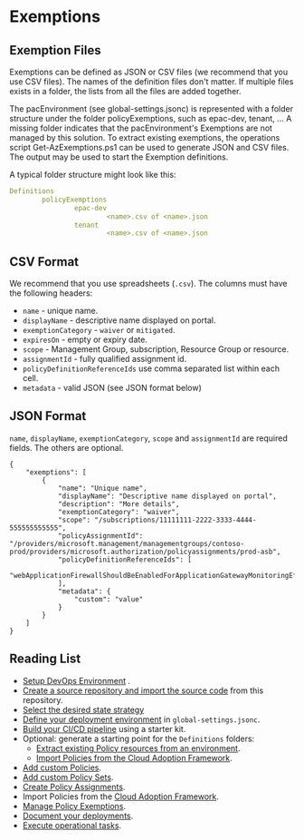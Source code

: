 # Exemptions

## Exemption Files

Exemptions can be defined as JSON or CSV files (we recommend that you use CSV files). The names of the definition files don't matter. If multiple files exists in a folder, the lists from all the files are added together.

The pacEnvironment (see global-settings.jsonc) is represented with a folder structure under the folder policyExemptions, such as epac-dev, tenant, ... A missing folder indicates that the pacEnvironment's Exemptions are not managed by this solution. To extract existing exemptions, the operations script Get-AzExemptions.ps1 can be used to generate JSON and CSV files. The output may be used to start the Exemption definitions.

A typical folder structure might look like this:

```yaml
Definitions
        policyExemptions
                epac-dev
                        <name>.csv of <name>.json
                tenant
                        <name>.csv of <name>.json
```

## CSV Format

We recommend that you use spreadsheets (`.csv`). The columns must have the following headers:

* `name` - unique name.
* `displayName` - descriptive name displayed on portal.
* `exemptionCategory` - `waiver` or `mitigated`.
* `expiresOn` - empty or expiry date.
* `scope` - Management Group, subscription, Resource Group or resource.
* `assignmentId` - fully qualified assignment id.
* `policyDefinitionReferenceIds` use comma separated list within each cell.
* `metadata` - valid JSON (see JSON format below)

## JSON Format

`name`, `displayName`, `exemptionCategory`, `scope` and `assignmentId` are required fields. The others are optional.

```jsonc
{
    "exemptions": [
        {
            "name": "Unique name",
            "displayName": "Descriptive name displayed on portal",
            "description": "More details",
            "exemptionCategory": "waiver",
            "scope": "/subscriptions/11111111-2222-3333-4444-555555555555",
            "policyAssignmentId": "/providers/microsoft.management/managementgroups/contoso-prod/providers/microsoft.authorization/policyassignments/prod-asb",
            "policyDefinitionReferenceIds": [
                "webApplicationFirewallShouldBeEnabledForApplicationGatewayMonitoringEffect"
            ],
            "metadata": {
                "custom": "value"
            }
        }
    ]
}
```

## Reading List

* [Setup DevOps Environment](operating-environment.md) .
* [Create a source repository and import the source code](clone-github.md) from this repository.
* [Select the desired state strategy](desired-state-strategy.md)
* [Define your deployment environment](definitions-and-global-settings.md) in `global-settings.jsonc`.
* [Build your CI/CD pipeline](ci-cd-pipeline.md) using a starter kit.
* Optional: generate a starting point for the `Definitions` folders:
  * [Extract existing Policy resources from an environment](extract-existing-policy-resources.md).
  * [Import Policies from the Cloud Adoption Framework](cloud-adoption-framework.md).
* [Add custom Policies](policy-definitions.md).
* [Add custom Policy Sets](policy-set-definitions.md).
* [Create Policy Assignments](policy-assignments.md).
* Import Policies from the [Cloud Adoption Framework](cloud-adoption-framework.md).
* [Manage Policy Exemptions](policy-exemptions.md).
* [Document your deployments](documenting-assignments-and-policy-sets.md).
* [Execute operational tasks](operational-scripts.md).
